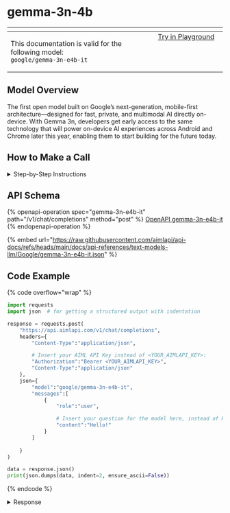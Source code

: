 # gemma-3n-4b

<table data-header-hidden data-full-width="true"><thead><tr><th width="546.4443969726562" valign="top"></th><th width="202.666748046875" valign="top"></th></tr></thead><tbody><tr><td valign="top"><div data-gb-custom-block data-tag="hint" data-style="info" class="hint hint-info"><p>This documentation is valid for the following model:   <br><code>google/gemma-3n-e4b-it</code></p></div></td><td valign="top"><a href="https://aimlapi.com/app/?model=google/gemma-3n-e4b-it&#x26;mode=chat" class="button primary">Try in Playground</a></td></tr></tbody></table>

## Model Overview

The first open model built on Google’s next-generation, mobile-first architecture—designed for fast, private, and multimodal AI directly on-device. With Gemma 3n, developers get early access to the same technology that will power on-device AI experiences across Android and Chrome later this year, enabling them to start building for the future today.

## How to Make a Call

<details>

<summary>Step-by-Step Instructions</summary>

### :digit\_one:  Setup You Can’t Skip

:black\_small\_square:  [**Create an Account**](https://aimlapi.com/app/sign-up): Visit the AI/ML API website and create an account (if you don’t have one yet).\
:black\_small\_square:  [**Generate an API Key**](https://aimlapi.com/app/keys): After logging in, navigate to your account dashboard and generate your API key. Ensure that key is enabled on UI.

### &#x20;:digit\_two:  Copy the code example

At the bottom of this page, you'll find [a code example](gemma-3n-4b.md#code-example) that shows how to structure the request. Choose the code snippet in your preferred programming language and copy it into your development environment.

### :digit\_three:  Modify the code example

:black\_small\_square:  Replace `<YOUR_AIMLAPI_KEY>` with your actual AI/ML API key from your account.\
:black\_small\_square:  Insert your question or request into the `content` field—this is what the model will respond to.

### :digit\_four:  <sup><sub><mark style="background-color:yellow;">(Optional)<mark style="background-color:yellow;"><sub></sup> Adjust other optional parameters if needed

Only `model` and `messages` are required parameters for this model (and we’ve already filled them in for you in the example), but you can include optional parameters if needed to adjust the model’s behavior. Below, you can find the corresponding [API schema](gemma-3n-4b.md#api-schema), which lists all available parameters along with notes on how to use them.

### :digit\_five:  Run your modified code

Run your modified code in your development environment. Response time depends on various factors, but for simple prompts it rarely exceeds a few seconds.

{% hint style="success" %}
If you need a more detailed walkthrough for setting up your development environment and making a request step by step — feel free to use our [Quickstart guide](../../../quickstart/setting-up.md).
{% endhint %}

</details>

## API Schema

{% openapi-operation spec="gemma-3n-e4b-it" path="/v1/chat/completions" method="post" %}
[OpenAPI gemma-3n-e4b-it](https://raw.githubusercontent.com/aimlapi/api-docs/refs/heads/main/docs/api-references/text-models-llm/Google/gemma-3n-e4b-it.json)
{% endopenapi-operation %}

{% embed url="https://raw.githubusercontent.com/aimlapi/api-docs/refs/heads/main/docs/api-references/text-models-llm/Google/gemma-3n-e4b-it.json" %}

## Code Example

{% code overflow="wrap" %}
```python
import requests
import json  # for getting a structured output with indentation

response = requests.post(
    "https://api.aimlapi.com/v1/chat/completions",
    headers={
        "Content-Type":"application/json", 

        # Insert your AIML API Key instead of <YOUR_AIMLAPI_KEY>:
        "Authorization":"Bearer <YOUR_AIMLAPI_KEY>",
        "Content-Type":"application/json"
    },
    json={
        "model":"google/gemma-3n-e4b-it",
        "messages":[
            {
                "role":"user",

                # Insert your question for the model here, instead of Hello:
                "content":"Hello!"
            }
        ]
        
    }
)

data = response.json()
print(json.dumps(data, indent=2, ensure_ascii=False))
```
{% endcode %}

<details>

<summary>Response</summary>

{% code overflow="wrap" %}
```json5
{
  "id": "gen-1749195015-2RpzznjKbGPQUJ9OK1M4",
  "object": "chat.completion",
  "choices": [
    {
      "index": 0,
      "finish_reason": "stop",
      "logprobs": null,
      "message": {
        "role": "assistant",
        "content": "Hello there! 👋 \n\nIt's nice to meet you! How can I help you today?  Do you have any questions, need some information, want to chat, or anything else? 😊 \n\nJust let me know what's on your mind!\n\n\n\n",
        "reasoning_content": null,
        "refusal": null
      }
    }
  ],
  "created": 1749195015,
  "model": "google/gemma-3n-e4b-it:free",
  "usage": {
    "prompt_tokens": 0,
    "completion_tokens": 0,
    "total_tokens": 0
  }
}
```
{% endcode %}

</details>
